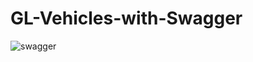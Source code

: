 # GL-Vehicles-with-Swagger
![swagger](https://user-images.githubusercontent.com/95312779/218332558-680d3456-ee2e-49cd-ab24-d8dd1bf97ecc.PNG)
